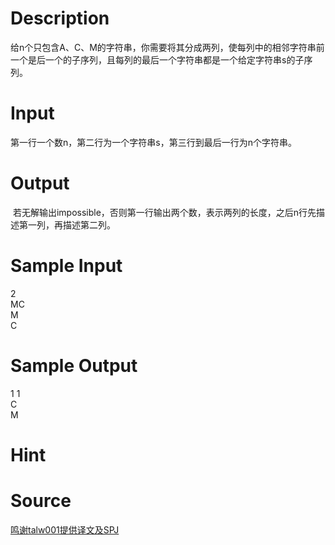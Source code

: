 
# Description

<div class="content"><p>给n个只包含A、C、M的字符串，你需要将其分成两列，使每列中的相邻字符串前一个是后一个的子序列，且每列的最后一个字符串都是一个给定字符串s的子序列。</p></div>

# Input

<div class="content"><p>第一行一个数n，第二行为一个字符串s，第三行到最后一行为n个字符串。</p></div>

# Output

<div class="content"><p> 若无解输出impossible，否则第一行输出两个数，表示两列的长度，之后n行先描述第一列，再描述第二列。</p></div>

# Sample Input

<div class="content"><span class="sampledata">2<br/>
MC<br/>
M<br/>
C<br/>
</span></div>

# Sample Output

<div class="content"><span class="sampledata">1 1<br/>
C<br/>
M<br/>
</span></div>

# Hint

<div class="content"><p></p></div>

# Source

<div class="content"><p><a href="problemset.php?search=鸣谢talw001提供译文及SPJ">鸣谢talw001提供译文及SPJ</a></p></div>

